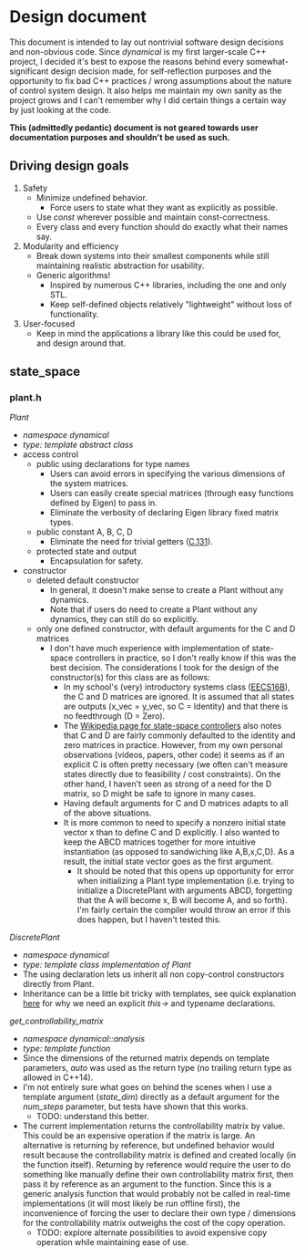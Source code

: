 # Design document

This document is intended to lay out nontrivial software design decisions and non-obvious code. Since *dynamical* is my first larger-scale C++ project, I decided it's best to expose the reasons behind every somewhat-significant design decision made, for self-reflection purposes and the opportunity to fix bad C++ practices / wrong assumptions about the nature of control system design. It also helps me maintain my own sanity as the project grows and I can't remember why I did certain things a certain way by just looking at the code.

**This (admittedly pedantic) document is not geared towards user documentation purposes and shouldn't be used as such.**

## Driving design goals

1. Safety
    - Minimize undefined behavior.
        - Force users to state what they want as explicitly as possible.
    - Use *const* wherever possible and maintain const-correctness.
    - Every class and every function should do exactly what their names say.
2. Modularity and efficiency
    - Break down systems into their smallest components while still maintaining realistic abstraction for usability.
    - Generic algorithms!
        - Inspired by numerous C++ libraries, including the one and only STL.
        - Keep self-defined objects relatively "lightweight" without loss of functionality.
3. User-focused
    - Keep in mind the applications a library like this could be used for, and design around that.

## state_space

### plant.h
*Plant*
- *namespace dynamical*
- *type: template abstract class*
- access control
    - public using declarations for type names
        - Users can avoid errors in specifying the various dimensions of the system matrices.
        - Users can easily create special matrices (through easy functions defined by Eigen) to pass in.
        - Eliminate the verbosity of declaring Eigen library fixed matrix types.
    - public constant A, B, C, D
        - Eliminate the need for trivial getters ([C.131](https://github.com/isocpp/CppCoreGuidelines/blob/master/CppCoreGuidelines.md#c131-avoid-trivial-getters-and-setters)).
    - protected state and output
        - Encapsulation for safety.
- constructor
    - deleted default constructor
        - In general, it doesn't make sense to create a Plant without any dynamics.
        - Note that if users do need to create a Plant without any dynamics, they can still do so explicitly.
    - only one defined constructor, with default arguments for the C and D matrices
        - I don't have much experience with implementation of state-space controllers in practice, so I don't really know if this was the best decision. The considerations I took for the design of the constructor(s) for this class are as follows:
            - In my school's (very) introductory systems class ([EECS16B](https://inst.eecs.berkeley.edu/~ee16b/sp20/)), the C and D matrices are ignored. It is assumed that all states are outputs (x_vec = y_vec, so C = Identity) and that there is no feedthrough (D = Zero).
            - The [Wikipedia page for state-space controllers](https://en.wikipedia.org/wiki/State-space_representation) also notes that C and D are fairly commonly defaulted to the identity and zero matrices in practice. However, from my own personal observations (videos, papers, other code) it seems as if an explicit C is often pretty necessary (we often can't measure states directly due to feasibility / cost constraints). On the other hand, I haven't seen as strong of a need for the D matrix, so D might be safe to ignore in many cases.
            - Having default arguments for C and D matrices adapts to all of the above situations.
            - It is more common to need to specify a nonzero initial state vector x than to define C and D explicitly. I also wanted to keep the ABCD matrices together for more intuitive instantiation (as opposed to sandwiching like A,B,x,C,D). As a result, the initial state vector goes as the first argument.
                - It should be noted that this opens up opportunity for error when initializing a Plant type implementation (i.e. trying to initialize a DiscretePlant with arguments ABCD, forgetting that the A will become x, B will become A, and so forth). I'm fairly certain the compiler would throw an error if this does happen, but I haven't tested this.

*DiscretePlant*
- *namespace dynamical*
- *type: template class implementation of Plant*
- The using declaration lets us inherit all non copy-control constructors directly from Plant.
- Inheritance can be a little bit tricky with templates, see quick explanation [here](https://isocpp.org/wiki/faq/templates#nondependent-name-lookup-members) for why we need an explicit *this->* and typename declarations.

*get_controllability_matrix*
- *namespace dynamical::analysis*
- *type: template function*
- Since the dimensions of the returned matrix depends on template parameters, *auto* was used as the return type (no trailing return type as allowed in C++14).
- I'm not entirely sure what goes on behind the scenes when I use a template argument (*state_dim*) directly as a default argument for the *num_steps* parameter, but tests have shown that this works.
    - TODO: understand this better.
- The current implementation returns the controllability matrix by value. This could be an expensive operation if the matrix is large. An alternative is returning by reference, but undefined behavior would result because the controllability matrix is defined and created locally (in the function itself). Returning by reference would require the user to do something like manually define their own controllability matrix first, then pass it by reference as an argument to the function. Since this is a generic analysis function that would probably not be called in real-time implementations (it will most likely be run offline first), the inconvenience of forcing the user to declare their own type / dimensions for the controllability matrix outweighs the cost of the copy operation.
    - TODO: explore alternate possibilities to avoid expensive copy operation while maintaining ease of use.
